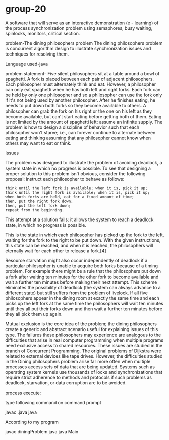 group-20
========
A software that will serve as an interactive demonstration (e - learning) of the process synchronization problem using 
semaphores, busy waiting, spinlocks, monitors, critical section. 

problem-The dining philosophers problem
The dining philosophers problem is concurrent algorithm design to illustrate synchronization issues and techniques for resolving 
them.

Language used-java

problem statement-
Five silent philosophers sit at a table around a bowl of spaghetti. A fork is placed between each pair of adjacent 
philosophers. Each philosopher must alternately think and eat. However, a philosopher can only eat spaghetti when 
he has both left and right forks. Each fork can be held by only one philosopher and so a philosopher can use the 
fork only if it's not being used by another philosopher. After he finishes eating, he needs to put down both forks 
so they become available to others. A philosopher can grab the fork on his right or the one on his left as they become
available, but can't start eating before getting both of them.
Eating is not limited by the amount of spaghetti left: assume an infinite supply.
The problem is how to design a discipline of behavior  such that each philosopher won't starve; i.e., can forever 
continue to alternate between eating and thinking assuming that any philosopher cannot know when others may want to 
eat or think.

Issues

The problem was designed to illustrate the problem of avoiding deadlock, a system state in which no progress is possible. To see that designing a proper solution to this problem isn't obvious, consider the following proposal: instruct each philosopher to behave as follows:

    think until the left fork is available; when it is, pick it up;
    think until the right fork is available; when it is, pick it up;
    when both forks are held, eat for a fixed amount of time;
    then, put the right fork down;
    then, put the left fork down;
    repeat from the beginning.

This attempt at a solution fails: it allows the system to reach a deadlock state, in which no progress is possible.

This is the state in which each philosopher has picked up the fork to the left, waiting for the fork to the right to 
be put down. With the given instructions, this state can be reached, and when it is reached, the philosophers will 
eternally wait for each other to release a fork.[4]

Resource starvation might also occur independently of deadlock if a particular philosopher is unable to acquire both 
forks because of a timing problem. For example there might be a rule that the philosophers put down a fork after 
waiting ten minutes for the other fork to become available and wait a further ten minutes before making their next
attempt. This scheme eliminates the possibility of deadlock (the system can always advance to a different state) but 
still suffers from the problem of livelock. If all five philosophers appear in the dining room at exactly the same 
time and each picks up the left fork at the same time the philosophers will wait ten minutes until they all put their
forks down and then wait a further ten minutes before they all pick them up again.

Mutual exclusion is the core idea of the problem; the dining philosophers create a generic and abstract scenario useful
for explaining issues of this type. The failures these philosophers may experience are analogous to the difficulties 
that arise in real computer programming when multiple programs need exclusive access to shared resources. These issues
are studied in the branch of Concurrent Programming. The original problems of Dijkstra were related to external devices
like tape drives. However, the difficulties studied in the Dining philosophers problem arise far more often when 
multiple processes access sets of data that are being updated. Systems such as operating system kernels use thousands 
of locks and synchronizations that require strict adherence to methods and protocols if such problems as deadlock, 
starvation, or data corruption are to be avoided.


process execute:



type following command on command prompt


javac  <fileName>.java
java  <MainclassName>



According to  my program

javac diningProblem.java
java Main

 
 


  
